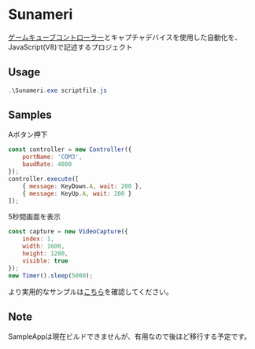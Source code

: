 # Sunameri

[ゲームキューブコントローラー](https://github.com/mizuyoukanao/WHALE)とキャプチャデバイスを使用した自動化を、JavaScript(V8)で記述するプロジェクト

## Usage

```ps1
.\Sunameri.exe scriptfile.js
```

## Samples

Aボタン押下

```js
const controller = new Controller({
    portName: 'COM3',
    baudRate: 4800
});
controller.execute([
    { message: KeyDown.A, wait: 200 },
    { message: KeyUp.A, wait: 200 }
]);
```

5秒間画面を表示

```js
const capture = new VideoCapture({
    index: 1,
    width: 1600,
    height: 1200,
    visible: true
});
new Timer().sleep(5000);
```

より実用的なサンプルは[こちら](https://github.com/mukai1011/xd-adjust-seed)を確認してください。

## Note

SampleAppは現在ビルドできませんが、有用なので後ほど移行する予定です。
